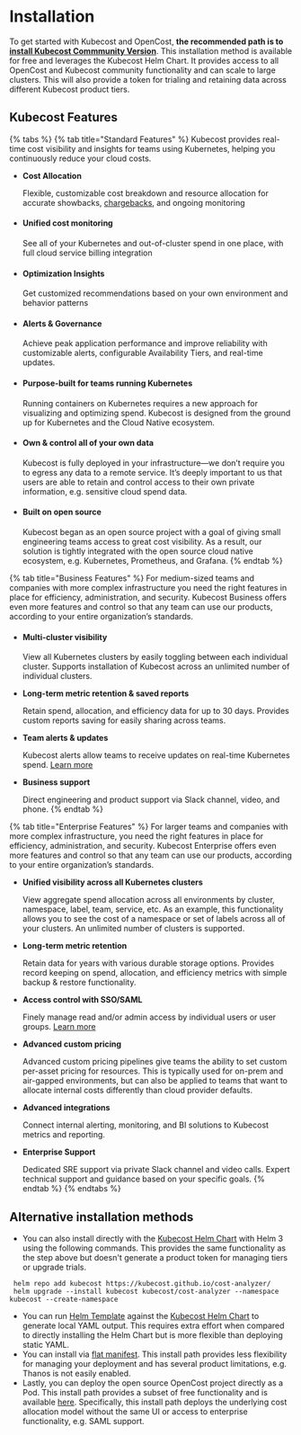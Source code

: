 # Installation

To get started with Kubecost and OpenCost, **the recommended path is to** [**install Kubecost Commmunity Version**](http://kubecost.com/install). This installation method is available for free and leverages the Kubecost Helm Chart. It provides access to all OpenCost and Kubecost community functionality and can scale to large clusters. This will also provide a token for trialing and retaining data across different Kubecost product tiers.

## Kubecost Features

{% tabs %}
{% tab title="Standard Features" %}
Kubecost provides real-time cost visibility and insights for teams using Kubernetes, helping you continuously reduce your cloud costs.

*   **Cost Allocation**

    Flexible, customizable cost breakdown and resource allocation for accurate showbacks, [chargebacks](https://blog.kubecost.com/blog/kubernetes-chargeback), and ongoing monitoring
*   #### Unified cost monitoring

    See all of your Kubernetes and out-of-cluster spend in one place, with full cloud service billing integration
*   #### Optimization Insights

    Get customized recommendations based on your own environment and behavior patterns
*   #### Alerts & Governance

    Achieve peak application performance and improve reliability with customizable alerts, configurable Availability Tiers, and real-time updates.
*   #### Purpose-built for teams running Kubernetes

    Running containers on Kubernetes requires a new approach for visualizing and optimizing spend. Kubecost is designed from the ground up for Kubernetes and the Cloud Native ecosystem.
*   #### Own & control all of your own data

    Kubecost is fully deployed in your infrastructure—we don’t require you to egress any data to a remote service. It’s deeply important to us that users are able to retain and control access to their own private information, e.g. sensitive cloud spend data.
*   #### Built on open source

    Kubecost began as an open source project with a goal of giving small engineering teams access to great cost visibility. As a result, our solution is tightly integrated with the open source cloud native ecosystem, e.g. Kubernetes, Prometheus, and Grafana.
{% endtab %}

{% tab title="Business Features" %}
For medium-sized teams and companies with more complex infrastructure you need the right features in place for efficiency, administration, and security. Kubecost Business offers even more features and control so that any team can use our products, according to your entire organization’s standards.

*   #### Multi-cluster visibility

    View all Kubernetes clusters by easily toggling between each individual cluster. Supports installation of Kubecost across an unlimited number of individual clusters.
*   **Long-term metric retention & saved reports**

    Retain spend, allocation, and efficiency data for up to 30 days. Provides custom reports saving for easily sharing across teams.
*   **Team alerts & updates**

    Kubecost alerts allow teams to receive updates on real-time Kubernetes spend. [Learn more](https://github.com/kubecost/docs/blob/master/alerts.md)
*   **Business support**

    Direct engineering and product support via Slack channel, video, and phone.
{% endtab %}

{% tab title="Enterprise Features" %}
For larger teams and companies with more complex infrastructure, you need the right features in place for efficiency, administration, and security. Kubecost Enterprise offers even more features and control so that any team can use our products, according to your entire organization’s standards.

*   **Unified visibility across all Kubernetes clusters**

    View aggregate spend allocation across all environments by cluster, namespace, label, team, service, etc. As an example, this functionality allows you to see the cost of a namespace or set of labels across all of your clusters. An unlimited number of clusters is supported.
*   **Long-term metric retention**

    Retain data for years with various durable storage options. Provides record keeping on spend, allocation, and efficiency metrics with simple backup & restore functionality.
*   **Access control with SSO/SAML**

    Finely manage read and/or admin access by individual users or user groups. [Learn more](https://github.com/kubecost/docs/blob/master/user-management.md)
*   **Advanced custom pricing**

    Advanced custom pricing pipelines give teams the ability to set custom per-asset pricing for resources. This is typically used for on-prem and air-gapped environments, but can also be applied to teams that want to allocate internal costs differently than cloud provider defaults.
*   **Advanced integrations**

    Connect internal alerting, monitoring, and BI solutions to Kubecost metrics and reporting.
*   **Enterprise Support**

    Dedicated SRE support via private Slack channel and video calls. Expert technical support and guidance based on your specific goals.
{% endtab %}
{% endtabs %}

## Alternative installation methods

* You can also install directly with the [Kubecost Helm Chart](https://github.com/kubecost/cost-analyzer-helm-chart/) with Helm 3 using the following commands. This provides the same functionality as the step above but doesn't generate a product token for managing tiers or upgrade trials.

```
 helm repo add kubecost https://kubecost.github.io/cost-analyzer/
 helm upgrade --install kubecost kubecost/cost-analyzer --namespace kubecost --create-namespace
```

* You can run [Helm Template](https://helm.sh/docs/helm/helm\_template/) against the [Kubecost Helm Chart](https://github.com/kubecost/cost-analyzer-helm-chart/) to generate local YAML output. This requires extra effort when compared to directly installing the Helm Chart but is more flexible than deploying static YAML.
* You can install via [flat manifest](https://github.com/kubecost/cost-analyzer-helm-chart/blob/master/README.md#manifest). This install path provides less flexibility for managing your deployment and has several product limitations, e.g. Thanos is not easily enabled.
* Lastly, you can deploy the open source OpenCost project directly as a Pod. This install path provides a subset of free functionality and is available [here](https://www.opencost.io/docs/install). Specifically, this install path deploys the underlying cost allocation model without the same UI or access to enterprise functionality, e.g. SAML support.



